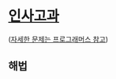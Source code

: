 # [인사고과](https://github.com/malvr00/Java-algorithm/blob/master/programmers/level3/step7/src/Main.java)

([자세한 문제는 프로그래머스 참고](https://school.programmers.co.kr/learn/courses/30/lessons/152995)) <br/>

## 해법

